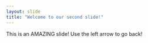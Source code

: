 ```yaml
---
layout: slide
title: "Welcome to our second slide!"
---
```

This is an AMAZING slide!
Use the left arrow to go back!

